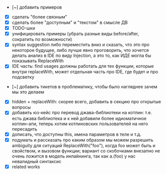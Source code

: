 - [~] добавить примеров
- [x] сделать "более связным"
- [x] сделать более "доступным" и "текстом" в смысле ДВ
- [x] TODO-шки
- [x] унифицировать примеры (убрать разные виды before/after, сократить по возможности)
- [x] syntax suggestion либо переместить вниз и сказать, что это про некоторое будущее, либо лучше явно проговорить, что хочется делать анализ в IDE по виду Injection, а это то, как ИДЕ могла бы показывать ReplaceWith
- [x] IDE часть: find usages должны работать для тех функции, которые внутри replaceWith, может отдельная часть про IDE, где будет и про подсветку
- [~] добавить тикетов в проблематику, чтобы было нагляднее зачем мы это делаем
- [x] hidden + replaceWith: скорее всего, добавить в секцию про открытые вопросы
- [x] добавить юз-кейс про перевод джава-библиотеки на котлин: т.е. есть джава библиотека и к ней добавили более идиоматичное котлин-апи, теперь хотим котлиновских пользователей на него пересадить
- [x] дописать, что доступны this, имена параметров в теле и т.д.
- [x] подумать и рассказать про каким образом мы можем разрешить ambiguity для ситуаций ReplaceWith("foo"), когда foo может быть и свойством, и вызовом функции; вариант со скобочками внезапно не очень ложится в модель инлайнинга, так как a.(foo) у нас невалидный синтаксис
- [x] related works